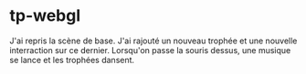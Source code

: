 # tp-webgl



J'ai repris la scène de base. J'ai rajouté un nouveau trophée et une nouvelle interraction sur ce dernier. 
Lorsqu'on passe la souris dessus, une musique se lance et les trophées dansent. 
